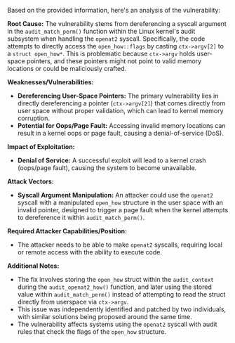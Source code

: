 Based on the provided information, here's an analysis of the vulnerability:

**Root Cause:**
The vulnerability stems from dereferencing a syscall argument in the `audit_match_perm()` function within the Linux kernel's audit subsystem when handling the `openat2` syscall. Specifically, the code attempts to directly access the `open_how::flags` by casting `ctx->argv[2]` to a `struct open_how*`. This is problematic because `ctx->argv` holds user-space pointers, and these pointers might not point to valid memory locations or could be maliciously crafted.

**Weaknesses/Vulnerabilities:**
- **Dereferencing User-Space Pointers:** The primary vulnerability lies in directly dereferencing a pointer (`ctx->argv[2]`) that comes directly from user space without proper validation, which can lead to kernel memory corruption.
- **Potential for Oops/Page Fault:** Accessing invalid memory locations can result in a kernel oops or page fault, causing a denial-of-service (DoS).

**Impact of Exploitation:**
- **Denial of Service:** A successful exploit will lead to a kernel crash (oops/page fault), causing the system to become unavailable.

**Attack Vectors:**
- **Syscall Argument Manipulation:** An attacker could use the `openat2` syscall with a manipulated `open_how` structure in the user space with an invalid pointer, designed to trigger a page fault when the kernel attempts to dereference it within `audit_match_perm()`.

**Required Attacker Capabilities/Position:**
- The attacker needs to be able to make `openat2` syscalls, requiring local or remote access with the ability to execute code.

**Additional Notes:**
- The fix involves storing the `open_how` struct within the `audit_context` during the `audit_openat2_how()` function, and later using the stored value within `audit_match_perm()` instead of attempting to read the struct directly from userspace via `ctx->argv`.
- This issue was independently identified and patched by two individuals, with similar solutions being proposed around the same time.
- The vulnerability affects systems using the `openat2` syscall with audit rules that check the flags of the `open_how` structure.